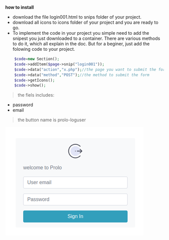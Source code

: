 **how to install**
* download the file login001.html to snips folder of your project.
* download all icons to icons folder of your project and you are ready to go.
* To implement the code in your project you simple need to add the snipest you just downloaded to a container. There are various methods to do it, which all explain in the doc. But for a beginer, just add the folowing code to your project.
```php  
    $code=new Section();
    $code->addItem($page->snip("login001"));
    $code->data("action","x.php");//the page you want to submit the form
    $code->data("method","POST");//the method to submit the form
    $code->getIcons();
    $code->show();
```
> the fiels includes:
* password
* email
>the button name is prolo-loguser

![screenshot](screen.png)
